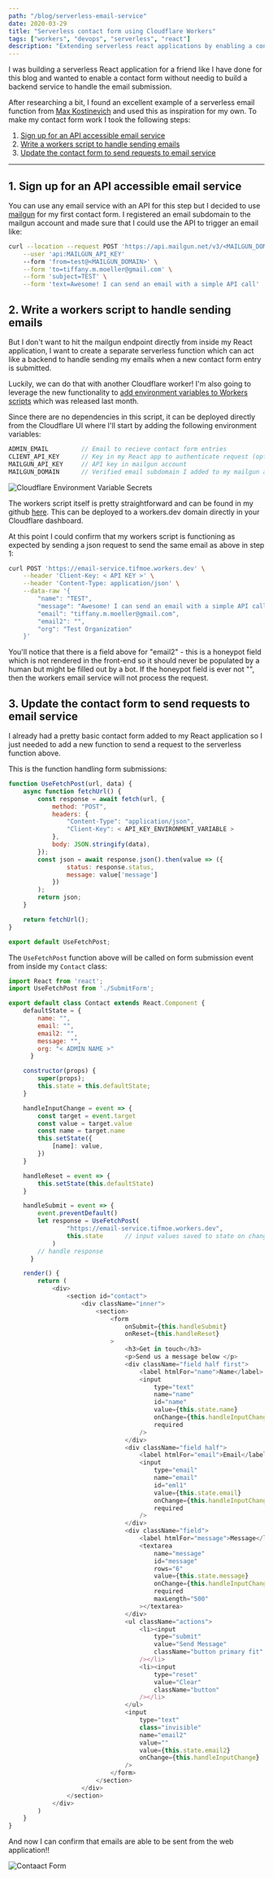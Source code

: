 ```yaml
---
path: "/blog/serverless-email-service"
date: 2020-03-29
title: "Serverless contact form using Cloudflare Workers"
tags: ["workers", "devops", "serverless", "react"]
description: "Extending serverless react applications by enabling a contact form using a serverless email service hosted on Cloudflare workers!"
---
```


I was building a serverless React application for a friend like I have done for this blog and wanted to enable a contact form without needig to build a backend service to handle the email submission. 

After researching a bit, I found an excellent example of a serverless email function from [Max Kostinevich](https://maxkostinevich.com/blog/serverless-contact-form/) and used this as inspiration for my own. To make my contact form work I took the following steps:

1. [Sign up for an API accessible email service](#step1)
2. [Write a workers script to handle sending emails](#step2)
3. [Update the contact form to send requests to email service](#step3)

---

## 1. Sign up for an API accessible email service <a name=step1></a>
You can use any email service with an API for this step but I decided to use [mailgun](https://www.mailgun.com/) for my first contact form. I registered an email subdomain to the mailgun account and made sure that I could use the API to trigger an email like:

```bash
curl --location --request POST 'https://api.mailgun.net/v3/<MAILGUN_DOMAIN>/messages' \
    --user 'api:MAILGUN_API_KEY'
    --form 'from=test@<MAILGUN_DOMAIN>' \
    --form 'to=tiffany.m.moeller@gmail.com' \
    --form 'subject=TEST' \
    --form 'text=Awesome! I can send an email with a simple API call'
```

## 2. Write a workers script to handle sending emails <a name=step2></a>
But I don't want to hit the mailgun endpoint directly from inside my React application, I want to create a separate serverless function which can act like a backend to handle sending my emails when a new contact form entry is submitted. 

Luckily, we can do that with another Cloudflare worker! I'm also going to leverage the new functionality to [add environment variables to Workers scripts](https://blog.cloudflare.com/workers-secrets-environment/) which was released last month.

Since there are no dependencies in this script, it can be deployed directly from the Cloudflare UI where I'll start by adding the following environment variables:
```javascript
ADMIN_EMAIL         // Email to recieve contact form entries
CLIENT_API_KEY      // Key in my React app to authenticate request (optional)
MAILGUN_API_KEY     // API key in mailgun account
MAILGUN_DOMAIN      // Verified email subdomain I added to my mailgun account
```

![Cloudflare Environment Variable Secrets](./images/email-service-environ-variables.png)

The workers script itself is pretty straightforward and can be found in my github [here](https://github.com/TifMoe/serverless-email-service/blob/master/email-service.js). This can be deployed to a workers.dev domain directly in your Cloudflare dashboard.

At this point I could confirm that my workers script is functioning as expected by sending a json request to send the same email as above in step 1:

```bash
curl POST 'https://email-service.tifmoe.workers.dev' \
    --header 'Client-Key: < API KEY >' \
    --header 'Content-Type: application/json' \
    --data-raw '{
        "name": "TEST",
        "message": "Awesome! I can send an email with a simple API call",
        "email": "tiffany.m.moeller@gmail.com",
        "email2": "",
        "org": "Test Organization"
    }'
```

You'll notice that there is a field above for "email2" - this is a honeypot field which is not rendered in the front-end so it should never be populated by a human but might be filled out by a bot. If the honeypot field is ever not "", then the workers email service will not process the request. 

## 3. Update the contact form to send requests to email service <a name=step3></a>
I already had a pretty basic contact form added to my React application so I just needed to add a new function to send a request to the serverless function above. 

This is the function handling form submissions:
```javascript
function UseFetchPost(url, data) {
    async function fetchUrl() {
        const response = await fetch(url, {
            method: "POST",
            headers: {
                "Content-Type": "application/json",
                "Client-Key": < API_KEY_ENVIRONMENT_VARIABLE >
            },
            body: JSON.stringify(data),
        });
        const json = await response.json().then(value => ({
                status: response.status,
                message: value['message']
            })
        );
        return json;
    }

    return fetchUrl();
}

export default UseFetchPost;
```

The `UseFetchPost` function above will be called on form submission event from inside my `Contact` class:
```javascript
import React from 'react';
import UseFetchPost from './SubmitForm';

export default class Contact extends React.Component {
    defaultState = {
        name: "",
        email: "",
        email2: "",
        message: "",
        org: "< ADMIN NAME >"
      }

    constructor(props) {
        super(props);
        this.state = this.defaultState;
    }

    handleInputChange = event => {
        const target = event.target
        const value = target.value
        const name = target.name
        this.setState({
            [name]: value,
        })
    }

    handleReset = event => {
        this.setState(this.defaultState)
    }

    handleSubmit = event => {
        event.preventDefault()
        let response = UseFetchPost(
                "https://email-service.tifmoe.workers.dev",
                this.state      // input values saved to state on change
            )
        // handle response
      }

    render() {
        return (
            <div>
                <section id="contact">
                    <div className="inner">
                        <section>
                            <form
                                onSubmit={this.handleSubmit}
                                onReset={this.handleReset}
                            >
                                <h3>Get in touch</h3>
                                <p>Send us a message below </p>
                                <div className="field half first">
                                    <label htmlFor="name">Name</label>
                                    <input
                                        type="text"
                                        name="name"
                                        id="name"
                                        value={this.state.name}
                                        onChange={this.handleInputChange}
                                        required
                                    />
                                </div>
                                <div className="field half">
                                    <label htmlFor="email">Email</label>
                                    <input
                                        type="email"
                                        name="email"
                                        id="eml1"
                                        value={this.state.email}
                                        onChange={this.handleInputChange}
                                        required
                                    />
                                </div>
                                <div className="field">
                                    <label htmlFor="message">Message</label>
                                    <textarea
                                        name="message"
                                        id="message"
                                        rows="6"
                                        value={this.state.message}
                                        onChange={this.handleInputChange}
                                        required
                                        maxLength="500"
                                    ></textarea>
                                </div>
                                <ul className="actions">
                                    <li><input
                                        type="submit"
                                        value="Send Message"
                                        className="button primary fit"
                                    /></li>
                                    <li><input
                                        type="reset"
                                        value="Clear"
                                        className="button"
                                    /></li>
                                </ul>
                                <input
                                    type="text"
                                    class="invisible"
                                    name="email2"
                                    value=""
                                    value={this.state.email2}
                                    onChange={this.handleInputChange}
                                />
                            </form>
                        </section>
                    </div>
                </section>
            </div>
        )
    }
}
```

And now I can confirm that emails are able to be sent from the web application!! 

![Contaact Form](./images/contact-form.png)
